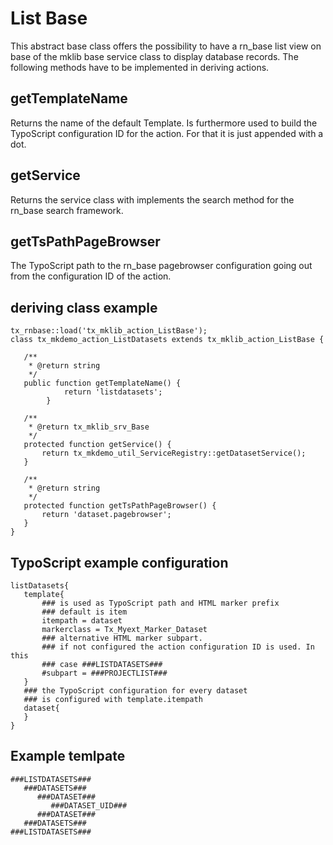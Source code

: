 List Base
=========

This abstract base class offers the possibility to have a rn\_base list view on base of the mklib base service class to display database records. The following methods have to be implemented in deriving actions.

getTemplateName
---------------

Returns the name of the default Template. Is furthermore used to build the TypoScript configuration ID for the action. For that it is just appended with a dot.

getService
----------

Returns the service class with implements the search method for the rn\_base search framework.

getTsPathPageBrowser
--------------------

The TypoScript path to the rn\_base pagebrowser configuration going out from the configuration ID of the action.

deriving class example
----------------------

~~~~ {.sourceCode .php}
tx_rnbase::load('tx_mklib_action_ListBase');
class tx_mkdemo_action_ListDatasets extends tx_mklib_action_ListBase {

   /**
    * @return string
    */
   public function getTemplateName() {
            return 'listdatasets';
        }

   /**
    * @return tx_mklib_srv_Base
    */
   protected function getService() {
       return tx_mkdemo_util_ServiceRegistry::getDatasetService();
   }

   /**
    * @return string
    */
   protected function getTsPathPageBrowser() {
       return 'dataset.pagebrowser';
   }
}
~~~~

TypoScript example configuration
--------------------------------

~~~~ {.sourceCode .ts}
listDatasets{
   template{
       ### is used as TypoScript path and HTML marker prefix
       ### default is item
       itempath = dataset
       markerclass = Tx_Myext_Marker_Dataset
       ### alternative HTML marker subpart. 
       ### if not configured the action configuration ID is used. In this
       ### case ###LISTDATASETS###
       #subpart = ###PROJECTLIST###
   }
   ### the TypoScript configuration for every dataset
   ### is configured with template.itempath 
   dataset{
   }
}
~~~~

Example temlpate
----------------

~~~~ {.sourceCode .html}
###LISTDATASETS###
   ###DATASETS###
      ###DATASET###
         ###DATASET_UID###
      ###DATASET###
   ###DATASETS###
###LISTDATASETS###
~~~~
